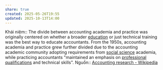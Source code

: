 ```yaml
---
share: true
created: 2025-05-26T19:55
updated: 2025-10-13T14:00
---
```

Khái niệm:: 
The divide between accounting academia and practice was originally centered on whether a broader [education](https://en.wikipedia.org/wiki/Education "Education") or just technical training was the best way to educate accountants. From the 1950s, accounting academia and practice grew further divided due to the accounting academic community adopting requirements from [social science](https://en.wikipedia.org/wiki/Social_science "Social science") academia, while practicing accountants "maintained an emphasis on [professional qualifications](https://en.wikipedia.org/wiki/Professional_certification "Professional certification") and technical skills".
Nguồn:: [Accounting research - Wikipedia](https://en.wikipedia.org/wiki/Accounting_research)
